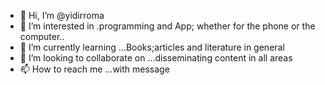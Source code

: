 - 👋 Hi, I’m @yidirroma
- 👀 I’m interested in .programming and App; whether for the phone or the computer..
- 🌱 I’m currently learning ...Books;articles and literature in general
- 💞️ I’m looking to collaborate on ...disseminating content in all areas
- 📫 How to reach me ...with message

<!---
yidirroma/yidirroma is a ✨ special ✨ repository because its `README.md` (this file) appears on your GitHub profile.
You can click the Preview link to take a look at your changes.
--->
